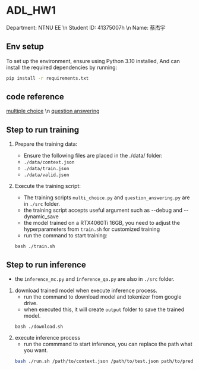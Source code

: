 # ADL_HW1
Department: NTNU EE \n
Student ID: 41375007h \n
Name: 蔡杰宇

## Env setup
To set up the environment, ensure using Python 3.10 installed,
And can install the required dependencies by running:
```bash
pip install -r requirements.txt
```

## code reference
[multiple choice](https://github.com/huggingface/transformers/blob/main/examples/pytorch/multiple-choice/run_swag_no_trainer.py)
\n
[question answering](https://github.com/huggingface/transformers/blob/main/examples/pytorch/question-answering/run_qa_no_trainer.py)


## Step to run training
1. Prepare the training data:
    - Ensure the following files are placed in the ./data/ folder:
    - `./data/context.json`
    - `./data/train.json`
    - `./data/valid.json`

2. Execute the training script:
    - The training scripts `multi_choice.py` and `question_answering.py` are in `./src` folder.
    - the training script accepts useful argument such as --debug and --dynamic_save
    - the model trained on a RTX4060Ti 16GB, you need to adjust the hyperparameters from `train.sh` for customized training
    - run the command to start training:
    ```bash!
    bash ./train.sh
    ```

## Step to run inference
- the `inference_mc.py` and `inference_qa.py` are also in `./src` folder.
1. download trained model when execute inference process.
    - run the command to download model and tokenizer from google drive.
    - when executed this, it will create `output` folder to save the trained model.
    ```bash!
    bash ./download.sh
    ```
2. execute inference process
    - run the commmand to start inference, you can replace the path what you want.
    ```bash
    bash ./run.sh /path/to/context.json /path/to/test.json path/to/pred/prediction.csv
    ```
